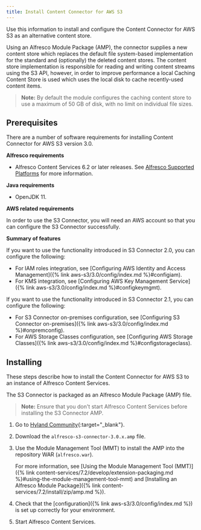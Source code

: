 ```yaml
---
title: Install Content Connector for AWS S3
---
```


Use this information to install and configure the Content Connector for AWS S3 as an alternative content store.

Using an Alfresco Module Package (AMP), the connector supplies a new content store which replaces the default file system-based implementation for the standard and (optionally) the deleted content stores. 
The content store implementation is responsible for reading and writing content streams using the S3 API, 
however, in order to improve performance a local Caching Content Store is used which uses the local disk to cache recently-used content items.

>**Note:** By default the module configures the caching content store to use a maximum of 50 GB of disk, with no limit on individual file sizes.

## Prerequisites

There are a number of software requirements for installing Content Connector for AWS S3 version 3.0.

**Alfresco requirements**

* Alfresco Content Services 6.2 or later releases. See [Alfresco Supported Platforms](https://www.alfresco.com/services/subscription/supported-platforms) for more information.

**Java requirements**

* OpenJDK 11.

**AWS related requirements**

In order to use the S3 Connector, you will need an AWS account so that you can configure the S3 Connector successfully.

**Summary of features**

If you want to use the functionality introduced in S3 Connector 2.0, you can configure the following:

* For IAM roles integration, see [Configuring AWS Identity and Access Management]({% link aws-s3/3.0/config/index.md %}#configiam).
* For KMS integration, see [Configuring AWS Key Management Service]({% link aws-s3/3.0/config/index.md %}#configkeymgmt).

If you want to use the functionality introduced in S3 Connector 2.1, you can configure the following:

* For S3 Connector on-premises configuration, see [Configuring S3 Connector on-premises]({% link aws-s3/3.0/config/index.md %}#onpremconfig).
* For AWS Storage Classes configuration, see [Configuring AWS Storage Classes]({% link aws-s3/3.0/config/index.md %}#configstorageclass).

## Installing

These steps describe how to install the Content Connector for AWS S3 to an instance of Alfresco Content Services.

The S3 Connector is packaged as an Alfresco Module Package (AMP) file.

>**Note:** Ensure that you don't start Alfresco Content Services before installing the S3 Connector AMP.

1. Go to [Hyland Community](https://community.hyland.com/){:target="_blank"}.

2. Download the `alfresco-s3-connector-3.0.x.amp` file.

3. Use the Module Management Tool (MMT) to install the AMP into the repository WAR (`alfresco.war`).

    For more information, see [Using the Module Management Tool (MMT)]({% link content-services/7.2/develop/extension-packaging.md %}#using-the-module-management-tool-mmt) and [Installing an Alfresco Module Package]({% link content-services/7.2/install/zip/amp.md %}).

4. Check that the [configuration]({% link aws-s3/3.0/config/index.md %}) is set up correctly for your environment.

5. Start Alfresco Content Services.
